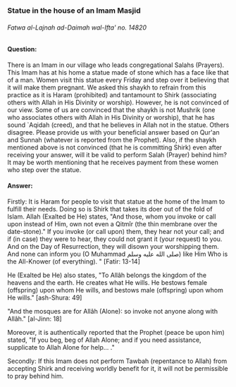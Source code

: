 [_metadata_:title]:- "Statue in the house of an Imam Masjid"
[_metadata_:author]:- "instagram@Alsalafiyyah"
[_metadata_:date]:- "Dhuʻl-Qiʻdah 2, 1441 AH"
[_metadata_:tags]:- "fatwas, islam, alifta, rulings, shariah"

### Statue in the house of an Imam Masjid
###### Fatwa al-Lajnah ad-Daimah wal-Ifta' no. 14820

#### Question: 
There is an Imam in our village who leads congregational Salahs (Prayers). This Imam has at his home a statue made of stone which has a face like that of a man. Women visit this statue every Friday and step over it believing that it will make them pregnant. We asked this shaykh to refrain from this practice as it is Haram (prohibited) and tantamount to Shirk (associating others with Allah in His Divinity or worship). However, he is not convinced of our view. Some of us are convinced that the shaykh is not Mushrik (one who associates others with Allah in His Divinity or worship), that he has sound `Aqidah (creed), and that he believes in Allah not in the statue. Others disagree. Please provide us with your beneficial answer based on Qur'an and Sunnah (whatever is reported from the Prophet). Also, if the shaykh mentioned above is not convinced (that he is committing Shirk) even after receiving your answer, will it be valid to perform Salah (Prayer) behind him? It may be worth mentioning that he receives payment from these women who step over the statue.
#### Answer: 
Firstly: It is Haram for people to visit that statue at the home of the Imam to fulfill their needs. Doing so is Shirk that takes its doer out of the fold of Islam. Allah (Exalted be He) states, "And those, whom you invoke or call upon instead of Him, own not even a Qitmîr (the thin membrane over the date-stone)." If you invoke (or call upon) them, they hear not your call; and if (in case) they were to hear, they could not grant it (your request) to you. And on the Day of Resurrection, they will disown your worshipping them. And none can inform you (O Muhammad صلى الله عليه وسلم) like Him Who is the All-Knower (of everything). " [Fatir: 13-14] 

He (Exalted be He) also states, "To Allâh belongs the kingdom of the heavens and the earth. He creates what He wills. He bestows female (offspring) upon whom He wills, and bestows male (offspring) upon whom He wills." [ash-Shura: 49] 

"And the mosques are for Allâh (Alone): so invoke not anyone along with Allâh." [al-Jinn: 18] 

Moreover, it is authentically reported that the Prophet (peace be upon him) stated, "If you beg, beg of Allah Alone; and if you need assistance, supplicate to Allah Alone for help... ."

Secondly: If this Imam does not perform Tawbah (repentance to Allah) from accepting Shirk and receiving worldly benefit for it, it will not be permissible to pray behind him.


